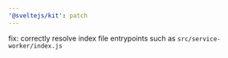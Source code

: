 ```yaml
---
'@sveltejs/kit': patch
---
```


fix: correctly resolve index file entrypoints such as `src/service-worker/index.js`
